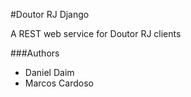 #Doutor RJ Django

A REST web service for Doutor RJ clients

###Authors
- Daniel Daim
- Marcos Cardoso
